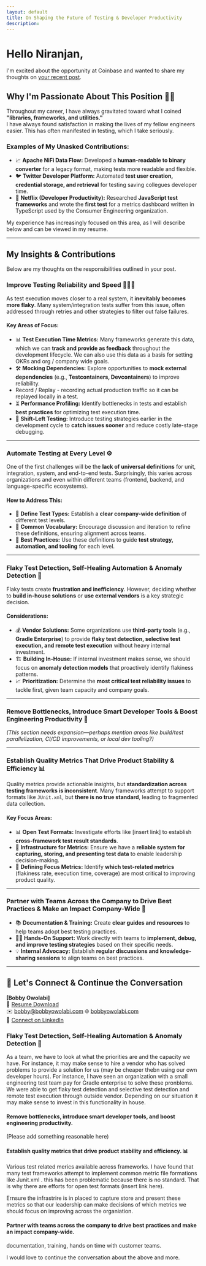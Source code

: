 ```yaml
---
layout: default
title: On Shaping the Future of Testing & Developer Productivity
description: 
---
```


# Hello Niranjan,  

I'm excited about the opportunity at Coinbase and wanted to share my thoughts on [your recent post][post].  

## Why I'm Passionate About This Position 💪🏾
Throughout my career, I have always gravitated toward what I coined **"libraries, frameworks, and utilities."**  
I have always found satisfaction in making the lives of my fellow engineers easier. This has often manifested in testing, which I take seriously.  

### **Examples of My Unasked Contributions**:
- 📈 **Apache NiFi Data Flow:** Developed a **human-readable to binary converter** for a legacy format, making tests more readable and flexible.  
- 🐦 **Twitter Developer Platform:** Automated **test user creation, credential storage, and retrieval** for testing saving collegues developer time.
- 🍿 **Netflix (Developer Productivity):** Researched **JavaScript test frameworks** and wrote the **first test** for a metrics dashboard written in TypeScript used by the Consumer Engineering organization.  

My experience has increasingly focused on this area, as I will describe below and can be viewed in my resume.

---

## **My Insights & Contributions**  
Below are my thoughts on the responsibilities outlined in your post.  

### **Improve Testing Reliability and Speed 🏃🏾‍♂️** 
As test execution moves closer to a real system, it **inevitably becomes more flaky**. Many system/integration tests suffer from this issue, often addressed through retries and other strategies to filter out false failures.  

#### **Key Areas of Focus**:
- 📊 **Test Execution Time Metrics:** Many frameworks generate this data, which we can **track and provide as feedback** throughout the development lifecycle.  We can also use this data as a basis for setting OKRs and org / company wide goals. 
- 🛠️ **Mocking Dependencies:** Explore opportunities to **mock external dependencies** (e.g., **Testcontainers, Devcontainers**) to improve reliability.  
- Record / Replay - recording actual production traffic so it can be replayed locally in a test.
- ⏳ **Performance Profiling:** Identify bottlenecks in tests and establish **best practices** for optimizing test execution time.  
-  🔄 **Shift-Left Testing:** Introduce testing strategies earlier in the development cycle to **catch issues sooner** and reduce costly late-stage debugging.  

---

### **Automate Testing at Every Level ⚙️**  
One of the first challenges will be the **lack of universal definitions** for unit, integration, system, and end-to-end tests. Surprisingly, this varies across organizations and even within different teams (frontend, backend, and language-specific ecosystems).  

#### **How to Address This**:
- 📖 **Define Test Types:** Establish a **clear company-wide definition** of different test levels.  
- 🎯 **Common Vocabulary:** Encourage discussion and iteration to refine these definitions, ensuring alignment across teams.  
- 🚀 **Best Practices:** Use these definitions to guide **test strategy, automation, and tooling** for each level.  

---

### **Flaky Test Detection, Self-Healing Automation & Anomaly Detection 🤖**  
Flaky tests create **frustration and inefficiency**. However, deciding whether to **build in-house solutions** or **use external vendors** is a key strategic decision.  

#### **Considerations**:
- 💰 **Vendor Solutions:** Some organizations use **third-party tools** (e.g., **Gradle Enterprise**) to provide **flaky test detection, selective test execution, and remote test execution** without heavy internal investment.  
- 🏗️ **Building In-House:** If internal investment makes sense, we should focus on **anomaly detection models** that proactively identify flakiness patterns.  
- 📈 **Prioritization:** Determine the **most critical test reliability issues** to tackle first, given team capacity and company goals.  

---

### **Remove Bottlenecks, Introduce Smart Developer Tools & Boost Engineering Productivity 🚀**  
*(This section needs expansion—perhaps mention areas like build/test parallelization, CI/CD improvements, or local dev tooling?)*  

---

### **Establish Quality Metrics That Drive Product Stability & Efficiency 📊**  
Quality metrics provide actionable insights, but **standardization across testing frameworks is inconsistent**. Many frameworks attempt to support formats like `JUnit.xml`, but **there is no true standard**, leading to fragmented data collection.  

#### **Key Focus Areas**:
- 📊 **Open Test Formats:** Investigate efforts like [insert link] to establish **cross-framework test result standards**.  
- 📡 **Infrastructure for Metrics:** Ensure we have a **reliable system for capturing, storing, and presenting test data** to enable leadership decision-making.  
- 🎯 **Defining Focus Metrics:** Identify **which test-related metrics** (flakiness rate, execution time, coverage) are most critical to improving product quality.  

---

### **Partner with Teams Across the Company to Drive Best Practices & Make an Impact Company-Wide 🤝**  
- 📚 **Documentation & Training:** Create **clear guides and resources** to help teams adopt best testing practices.  
- 🏋🏾 **Hands-On Support:** Work directly with teams to **implement, debug, and improve testing strategies** based on their specific needs.  
- 💡 **Internal Advocacy:** Establish **regular discussions and knowledge-sharing sessions** to align teams on best practices.  

---

## **📩 Let's Connect & Continue the Conversation**  
**[Bobby Owolabi]**  
📄 [Resume Download][resume-download]  
✉️ bobby@bobbyowolabi.com 
🌐 [bobbyowolabi.com](https://www.bobbyowolabi.com/)  
🔗 [Connect on LinkedIn](https://linkedin.com/in/bobbyowolabi)







### **Flaky Test Detection, Self-Healing Automation & Anomaly Detection 🤖**  
As a team, we have to look at what the priorities are and the capacity we have.  For instance, it may make sense to hire a vendor who has solved problems to provide a solution for us (may be cheaper thebn using our own developer hours).  For instance, I have seen an organization with a small engineering test team pay for Gradle enterprise to solve these pronblems.  We were able to get flaky test detection and selective test detection and remote test execution through outside vendor.  Depending on our situation it may make sense to invest in this functionality in house.

#### Remove bottlenecks, introduce smart developer tools, and boost engineering productivity.
(Please add something reasonable here)

#### Establish quality metrics that drive product stability and efficiency. 📊
Various test related merics available across frameworks.  I have  found that many test frameworks attempt to implement common metric file formations like Junit.xml .  this has been problematic because there is no standard.  That is why there are efforts for open test formats (insert link here).

Ernsure the infrastrire is in placed to capture store and present these metrics so that our leadership can make decisions of which metrics we should focus on improving across the organiation.

#### Partner with teams across the company to drive best practices and make an impact company-wide. 
documentation, training, hands on time with customer teams.

I would love to continue the conversation about the above and more.


[post]: https://www.linkedin.com/posts/niranjanprithviraj_software-engineer-frontend-consumer-ceti-activity-7300564482466938882-EzOU
[resume-download]: https://drive.google.com/file/d/1H-a-Q2rRVj9nAPh1qad4CvTfojAlZ7GP/view?usp=sharing